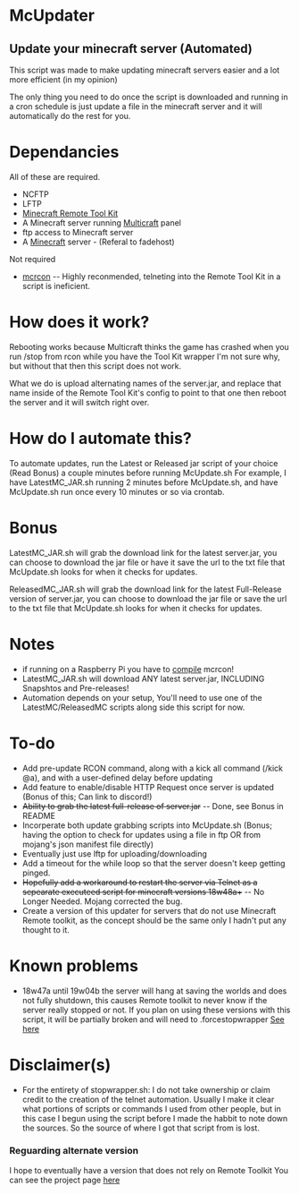 # McUpdater
## Update your minecraft server (Automated)

This script was made to make updating minecraft servers easier and a lot more efficient (in my opinion)

The only thing you need to do once the script is downloaded and running in a cron schedule is just update a file in the minecraft server
and it will automatically do the rest for you.

# Dependancies
All of these are required.
* NCFTP
* LFTP
* [Minecraft Remote Tool Kit](https://bukkit.org/threads/remotetoolkit-restarts-crash-detection-auto-saves-remote-console.674/)
* A Minecraft server running [Multicraft](https://multicraft.org) panel
* ftp access to Minecraft server
* A [Minecraft](http://my.fadehost.com/aff.php?aff=642) server - (Referal to fadehost)

Not required
* [mcrcon](https://bukkit.org/threads/admin-rcon-mcrcon-remote-connection-client-for-minecraft-servers.70910/) -- Highly reconmended, telneting into the Remote Tool Kit in a script is ineficient.

# How does it work?
Rebooting works because Multicraft thinks the game has crashed when you run /stop from rcon while you have the Tool Kit wrapper
I'm not sure why, but without that then this script does not work.

What we do is upload alternating names of the server.jar, and replace that name inside of the Remote Tool Kit's config to point to that one
then reboot the server and it will switch right over.

# How do I automate this?
To automate updates, run the Latest or Released jar script of your choice (Read Bonus) a couple minutes before running McUpdate.sh
For example, I have LatestMC_JAR.sh running 2 minutes before McUpdate.sh, and have McUpdate.sh run once every 10 minutes or so via crontab.


# Bonus
LatestMC_JAR.sh will grab the download link for the latest server.jar, you can choose to download the jar file
or have it save the url to the txt file that McUpdate.sh looks for when it checks for updates.

ReleasedMC_JAR.sh will grab the download link for the latest Full-Release version of server.jar,
you can choose to download the jar file or save the url to the txt file that McUpdate.sh looks for when it checks for updates.

# Notes
* if running on a Raspberry Pi you have to [compile](https://github.com/Tiiffi/mcrcon) mcrcon!
* LatestMC_JAR.sh will download ANY latest server.jar, INCLUDING Snapshtos and Pre-releases!
* Automation depends on your setup, You'll need to use one of the LatestMC/ReleasedMC scripts along side this script for now.

# To-do
* Add pre-update RCON command, along with a kick all command (/kick @a), and with a user-defined delay before updating
* Add feature to enable/disable HTTP Request once server is updated (Bonus of this; Can link to discord!)
* ~~Ability to grab the latest full-release of server.jar~~ -- Done, see Bonus in README
* Incorperate both update grabbing scripts into McUpdate.sh (Bonus; having the option to check for updates using a file in ftp OR from mojang's json manifest file directly)
* Eventually just use lftp for uploading/downloading
* Add a timeout for the while loop so that the server doesn't keep getting pinged.
* ~~Hopefully add a workaround to restart the server via Telnet as a sepearate executeed script for minecraft versions 18w48a+~~ -- No Longer Needed. Mojang corrected the bug.
* Create a version of this updater for servers that do not use Minecraft Remote toolkit, as the concept should be the same only I hadn't put any thought to it.

# Known problems
* 18w47a until 19w04b the server will hang at saving the worlds and does not fully shutdown, this causes Remote toolkit to never know if the server really stopped or not. If you plan on using these versions with this script, it will be partially broken and will need to .forcestopwrapper
	[See here](https://bugs.mojang.com/browse/MC-139758)

# Disclaimer(s)
* For the entirety of stopwrapper.sh: I do not take ownership or claim credit to the creation of the telnet automation.
	Usually I make it clear what portions of scripts or commands I used from other people, but in this case I begun using the script before
	I made the habbit to note down the sources. So the source of where I got that script from is lost.

### Reguarding alternate version
I hope to eventually have a version that does not rely on Remote Toolkit
You can see the project page [here](https://github.com/Jakesta13/McUpdater/projects/1)
